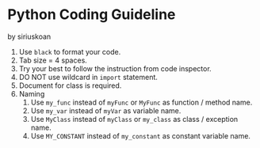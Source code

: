 # Python Coding Guideline
by siriuskoan

1. Use `black` to format your code.
2. Tab size  = 4 spaces.
3. Try your best to follow the instruction from code inspector.
4. DO NOT use wildcard in `import` statement.
5. Document for class is required.
6. Naming
	1. Use `my_func` instead of `myFunc` or `MyFunc` as function / method name.
	2. Use `my_var` instead of `myVar` as variable name.
	3. Use `MyClass` instead of `myClass` or `my_class` as class / exception name.
	4. Use `MY_CONSTANT` instead of `my_constant` as constant variable name.
